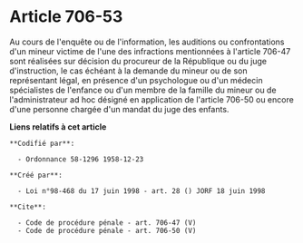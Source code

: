 # Article 706-53

Au cours de l'enquête ou de l'information, les auditions ou confrontations d'un mineur victime de l'une des infractions
mentionnées à l'article 706-47 sont réalisées sur décision du procureur de la République ou du juge d'instruction, le cas
échéant à la demande du mineur ou de son représentant légal, en présence d'un psychologue ou d'un médecin spécialistes de
l'enfance ou d'un membre de la famille du mineur ou de l'administrateur ad hoc désigné en application de l'article 706-50 ou
encore d'une personne chargée d'un mandat du juge des enfants.

**Liens relatifs à cet article**

	**Codifié par**:

	  - Ordonnance 58-1296 1958-12-23

	**Créé par**:

	  - Loi n°98-468 du 17 juin 1998 - art. 28 () JORF 18 juin 1998

	**Cite**:

	  - Code de procédure pénale - art. 706-47 (V)
	  - Code de procédure pénale - art. 706-50 (V)

